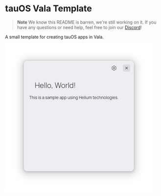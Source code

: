 # tauOS Vala Template

> **Note**
> We know this README is barren, we're still working on it. If you have any questions or need help, feel free to join our [Discord](https://discord.gg/5fdPuxTg5Q)!

A small template for creating tauOS apps in Vala.

![Main Window](data/shot.png)